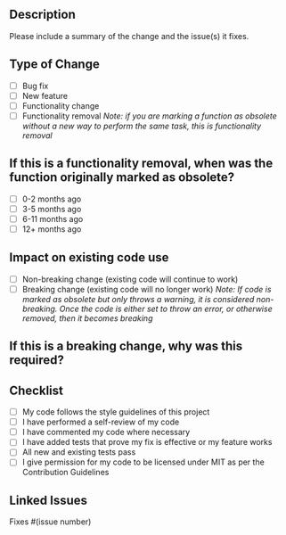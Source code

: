 ## Description
Please include a summary of the change and the issue(s) it fixes. 

## Type of Change
- [ ] Bug fix
- [ ] New feature
- [ ] Functionality change
- [ ] Functionality removal
*Note: if you are marking a function as obsolete without a new way to perform the same task, this is functionality removal*

## If this is a functionality removal, when was the function originally marked as obsolete?
- [ ] 0-2 months ago
- [ ] 3-5 months ago
- [ ] 6-11 months ago
- [ ] 12+ months ago

## Impact on existing code use
- [ ] Non-breaking change (existing code will continue to work)
- [ ] Breaking change (existing code will no longer work)
*Note: If code is marked as obsolete but only throws a warning, it is considered non-breaking. Once the code is either set to throw an error, or otherwise removed, then it becomes breaking*

## If this is a breaking change, why was this required?

## Checklist
- [ ] My code follows the style guidelines of this project
- [ ] I have performed a self-review of my code
- [ ] I have commented my code where necessary
- [ ] I have added tests that prove my fix is effective or my feature works
- [ ] All new and existing tests pass
- [ ] I give permission for my code to be licensed under MIT as per the Contribution Guidelines

## Linked Issues
Fixes #(issue number)